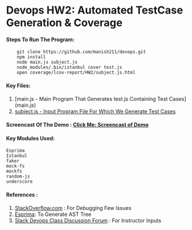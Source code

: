 # Devops HW2: Automated TestCase Generation & Coverage 


#### Steps To Run The Program:

		git clone https://github.com/manish211/devops.git
		npm install
		node main.js subject.js
		node_modules/.bin/istanbul cover test.js
		open coverage/lcov-report/HW2/subject.js.html

#### Key Files:
1. [main.js - Main Program That Generates test.js Containing Test Cases] (main.js)
2. [subject.js - Input Program File For Which We Generate Test Cases](subject.js)

#### Screencast Of The Demo : [Click Me: Screencast of Demo](https://youtu.be/icVnLyIW3QY)

#### Key Modules Used:
	Esprima
	Istanbul
	faker
	mock-fs
	mockfs
	random-js
	underscore


#### References : 
1. [StackOverflow.com](https://stackoverflow.com/) : For Debugging Few Issues
2. [Esprima](http://esprima.org/demo/parse.html): To Generate AST Tree 
3. [Slack Devops Class Discussion Forum](https://csc-devops.slack.com/messages/HW2/) : For Instructor Inputs




